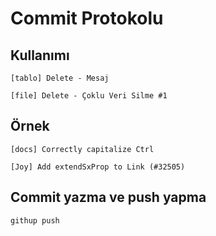 
# Commit Protokolu

## Kullanımı
 
 ```
[tablo] Delete - Mesaj
 ```
```
[file] Delete - Çoklu Veri Silme #1
 ```
 
 ## Örnek
 
 ```
[docs] Correctly capitalize Ctrl
 ```
  ```
[Joy] Add extendSxProp to Link (#32505)
 ```


 ## Commit yazma ve push yapma
 
 ```
githup push
 ```
